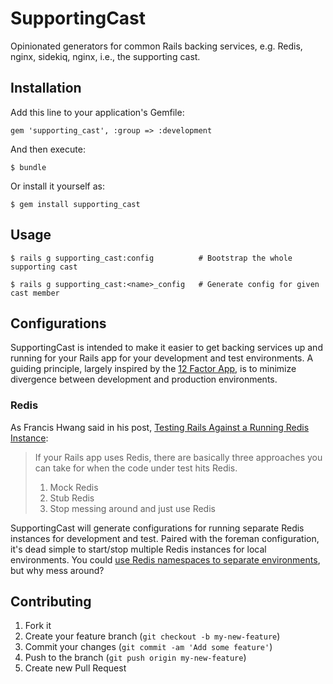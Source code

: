# SupportingCast

Opinionated generators for common Rails backing services, e.g. Redis, nginx, sidekiq, nginx, i.e., the supporting cast.

## Installation

Add this line to your application's Gemfile:

    gem 'supporting_cast', :group => :development

And then execute:

    $ bundle

Or install it yourself as:

    $ gem install supporting_cast

## Usage

    $ rails g supporting_cast:config          # Bootstrap the whole supporting cast

    $ rails g supporting_cast:<name>_config   # Generate config for given cast member

## Configurations

SupportingCast is intended to make it easier to get backing services up and running for your Rails app for your development and test environments. A guiding principle, largely inspired by the [12 Factor App](http://www.12factor.net/), is to minimize divergence between development and production environments.

### Redis

As Francis Hwang said in his post, [Testing Rails Against a Running Redis Instance](http://fhwang.net/2010/09/23/Testing-Rails-against-a-running-Redis-instance-and-doing-it-with-Hydra-to-boot):

> If your Rails app uses Redis, there are basically three approaches you can take for when the code under test hits Redis.
>
> 1. Mock Redis
> 2. Stub Redis
> 3. Stop messing around and just use Redis

SupportingCast will generate configurations for running separate Redis instances for development and test. Paired with the foreman configuration, it's dead simple to start/stop multiple Redis instances for local environments. You could [use Redis namespaces to separate environments](http://dev.af83.com/2012/07/31/should-we-namespace-redis.html), but why mess around?

## Contributing

1. Fork it
2. Create your feature branch (`git checkout -b my-new-feature`)
3. Commit your changes (`git commit -am 'Add some feature'`)
4. Push to the branch (`git push origin my-new-feature`)
5. Create new Pull Request
